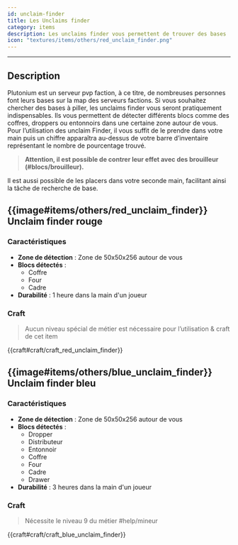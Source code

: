 ```yaml
---
id: unclaim-finder
title: Les Unclaims finder
category: items
description: Les unclaims finder vous permettent de trouver des bases
icon: "textures/items/others/red_unclaim_finder.png"
---
```

___
## Description

Plutonium est un serveur pvp faction, à ce titre, de nombreuses personnes font leurs bases sur la map des serveurs factions. 
Si vous souhaitez chercher des bases à piller, les unclaims finder vous seront pratiquement indispensables. 
Ils vous permettent de détecter différents blocs comme des coffres, droppers ou entonnoirs dans une certaine zone autour de vous. 
Pour l’utilisation des unclaim Finder, il vous suffit de le prendre dans votre main puis un chiffre apparaîtra au-dessus de votre barre d’inventaire représentant le nombre de pourcentage trouvé.

> **Attention, il est possible de contrer leur effet avec des brouilleur (#blocs/brouilleur).**

Il est aussi possible de les placers dans votre seconde main, facilitant ainsi la tâche de recherche de base.
 
## {{image#items/others/red_unclaim_finder}} Unclaim finder rouge

### Caractéristiques

- **Zone de détection** : Zone de 50x50x256 autour de vous 
- **Blocs détectés** : 
    - Coffre
    - Four
    - Cadre 
- **Durabilité** : 1 heure dans la main d'un joueur

### Craft 

> Aucun niveau spécial de métier est nécessaire pour l’utilisation & craft de cet item

{{craft#craft/craft_red_unclaim_finder}} 


## {{image#items/others/blue_unclaim_finder}} Unclaim finder bleu

### Caractéristiques

- **Zone de détection** : Zone de 50x50x256 autour de vous 
- **Blocs détectés** : 
    - Dropper
    - Distributeur
    - Entonnoir
    - Coffre
    - Four
    - Cadre
    - Drawer
- **Durabilité** : 3 heures dans la main d'un joueur  

### Craft 

> Nécessite le niveau 9 du métier #help/mineur

{{craft#craft/craft_blue_unclaim_finder}} 
